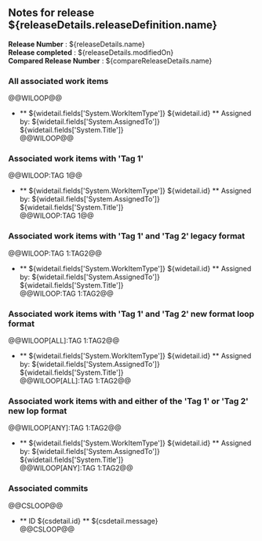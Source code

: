 ## Notes for release  ${releaseDetails.releaseDefinition.name}    
**Release Number**  : ${releaseDetails.name}    
**Release completed** : ${releaseDetails.modifiedOn}     
**Compared Release Number**  : ${compareReleaseDetails.name}    

### All associated work items  
@@WILOOP@@  
* ** ${widetail.fields['System.WorkItemType']} ${widetail.id} ** Assigned by: ${widetail.fields['System.AssignedTo']}  ${widetail.fields['System.Title']}  
@@WILOOP@@  

### Associated work items with 'Tag 1' 
@@WILOOP:TAG 1@@  
* ** ${widetail.fields['System.WorkItemType']} ${widetail.id} ** Assigned by: ${widetail.fields['System.AssignedTo']}  ${widetail.fields['System.Title']}  
@@WILOOP:TAG 1@@  

### Associated work items with 'Tag 1' and 'Tag 2' legacy format 
@@WILOOP:TAG 1:TAG2@@  
* ** ${widetail.fields['System.WorkItemType']} ${widetail.id} ** Assigned by: ${widetail.fields['System.AssignedTo']}  ${widetail.fields['System.Title']}  
@@WILOOP:TAG 1:TAG2@@    

### Associated work items with 'Tag 1' and 'Tag 2' new format loop format 
@@WILOOP[ALL]:TAG 1:TAG2@@  
* ** ${widetail.fields['System.WorkItemType']} ${widetail.id} ** Assigned by: ${widetail.fields['System.AssignedTo']}  ${widetail.fields['System.Title']}  
@@WILOOP[ALL]:TAG 1:TAG2@@  

### Associated work items with and either of the 'Tag 1' or 'Tag 2' new lop format 
@@WILOOP[ANY]:TAG 1:TAG2@@  
* ** ${widetail.fields['System.WorkItemType']} ${widetail.id} ** Assigned by: ${widetail.fields['System.AssignedTo']}  ${widetail.fields['System.Title']}  
@@WILOOP[ANY]:TAG 1:TAG2@@  

### Associated commits
@@CSLOOP@@  
* ** ID ${csdetail.id} ** ${csdetail.message}    
@@CSLOOP@@
